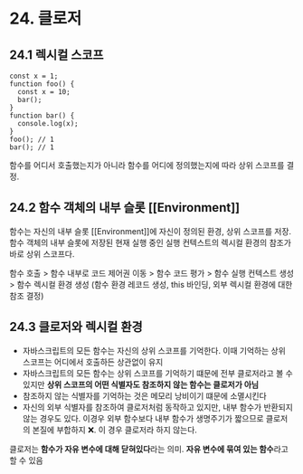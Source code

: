 # 24. 클로저
## 24.1 렉시컬 스코프
```
const x = 1;
function foo() {
  const x = 10;
  bar();
}
function bar() {
  console.log(x);
}
foo(); // 1
bar(); // 1
```
함수를 어디서 호출했는지가 아니라 함수를 어디에 정의했는지에 따라 상위 스코프를 결정.

## 24.2 함수 객체의 내부 슬롯 [[Environment]]
함수는 자신의 내부 슬롯 [[Environment]]에 자신이 정의된 환경, 상위 스코프를 저장.<br>
함수 객체의 내부 슬롯에 저장된 현재 실행 중인 실행 컨텍스트의 렉시컬 환경의 참조가 바로 상위 스코프다.<br>

함수 호출 > 함수 내부로 코드 제어권 이동 > 함수 코드 평가 > 함수 실행 컨텍스트 생성 > 함수 렉시컬 환경 생성 (함수 환경 레코드 생성, this 바인딩, 외부 렉시컬 환경에 대한 참조 결정)


## 24.3 클로저와 렉시컬 환경
- 자바스크립트의 모든 함수는 자신의 상위 스코프를 기억한다. 이때 기억하는 상위 스코프는 어디에서 호출하든 상관없이 유지
- 자바스크립트의 모든 함수는 상위 스코프를 기억하기 떄문에 전부 클로저라고 볼 수 있지만 **상위 스코프의 어떤 식별자도 참조하지 않는 함수는 클로저가 아님**
- 참조하지 않는 식별자를 기억하는 것은 메모리 낭비이기 떄문에 소멸시킨다
- 자신의 외부 식별자를 참조하여 클로저처럼 동작하고 있지만, 내부 함수가 반환되지 않는 경우도 있다. 이경우 외부 함수보다 내부 함수가 생명주기가 짧으므로 클로저의 본질에 부합하지 ❌. 이 경우 클로저라 하지 않는다.

클로저는 **함수가 자유 변수에 대해 닫혀있다**라는 의미. **자유 변수에 묶여 있는 함수**라고 할 수 있음

